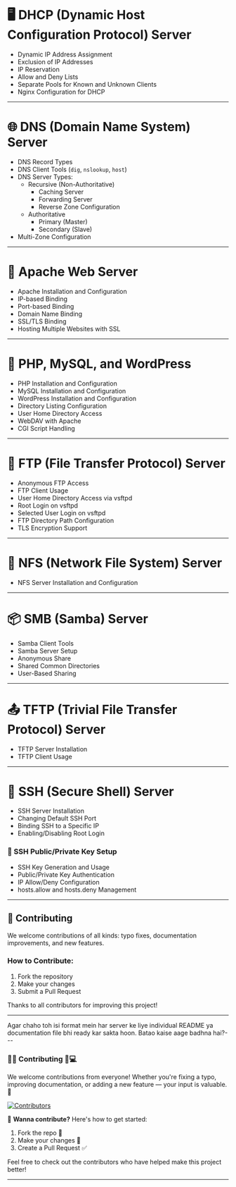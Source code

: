 
# 🖥️ DHCP (Dynamic Host Configuration Protocol) Server

- Dynamic IP Address Assignment  
- Exclusion of IP Addresses  
- IP Reservation  
- Allow and Deny Lists  
- Separate Pools for Known and Unknown Clients  
- Nginx Configuration for DHCP  

---

# 🌐 DNS (Domain Name System) Server

- DNS Record Types  
- DNS Client Tools (`dig`, `nslookup`, `host`)  
- DNS Server Types:
  - Recursive (Non-Authoritative)
    - Caching Server
    - Forwarding Server
    - Reverse Zone Configuration
  - Authoritative
    - Primary (Master)
    - Secondary (Slave)
- Multi-Zone Configuration  

---

# 🔧 Apache Web Server

- Apache Installation and Configuration  
- IP-based Binding  
- Port-based Binding  
- Domain Name Binding  
- SSL/TLS Binding  
- Hosting Multiple Websites with SSL  

---

# 🐘 PHP, MySQL, and WordPress

- PHP Installation and Configuration  
- MySQL Installation and Configuration  
- WordPress Installation and Configuration  
- Directory Listing Configuration  
- User Home Directory Access  
- WebDAV with Apache  
- CGI Script Handling  

---

# 📁 FTP (File Transfer Protocol) Server

- Anonymous FTP Access  
- FTP Client Usage  
- User Home Directory Access via vsftpd  
- Root Login on vsftpd  
- Selected User Login on vsftpd  
- FTP Directory Path Configuration  
- TLS Encryption Support  

---

# 📂 NFS (Network File System) Server

- NFS Server Installation and Configuration  

---

# 📦 SMB (Samba) Server

- Samba Client Tools  
- Samba Server Setup  
- Anonymous Share  
- Shared Common Directories  
- User-Based Sharing  

---

# 📤 TFTP (Trivial File Transfer Protocol) Server

- TFTP Server Installation  
- TFTP Client Usage  

---

# 🔐 SSH (Secure Shell) Server

- SSH Server Installation  
- Changing Default SSH Port  
- Binding SSH to a Specific IP  
- Enabling/Disabling Root Login  

### 🔑 SSH Public/Private Key Setup

- SSH Key Generation and Usage  
- Public/Private Key Authentication  
- IP Allow/Deny Configuration  
- hosts.allow and hosts.deny Management  

---

## 🤝 Contributing

We welcome contributions of all kinds: typo fixes, documentation improvements, and new features.

### How to Contribute:
1. Fork the repository  
2. Make your changes  
3. Submit a Pull Request  

Thanks to all contributors for improving this project!

---

Agar chaho toh isi format mein har server ke liye individual README ya documentation file bhi ready kar sakta hoon. Batao kaise aage badhna hai?---


### 🚀💥 Contributing 🤝💻

We welcome contributions from everyone! Whether you're fixing a typo, improving documentation, or adding a new feature — your input is valuable. 🙌

[![Contributors](https://contrib.rocks/image?repo=InfoSecWarrior/Linux-Servers)](https://github.com/InfoSecWarrior/Linux-Servers/graphs/contributors)

🚀 **Wanna contribute?** Here's how to get started:
1. Fork the repo 🍴
2. Make your changes 🔧
3. Create a Pull Request ✅

Feel free to check out the contributors who have helped make this project better!

---

